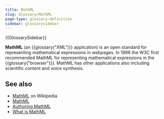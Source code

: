 ```yaml
---
title: MathML
slug: Glossary/MathML
page-type: glossary-definition
sidebar: glossarysidebar
---
```


{{GlossarySidebar}}

**MathML** (an {{glossary("XML")}} application) is an open standard for representing mathematical expressions in webpages. In 1998 the W3C first recommended MathML for representing mathematical expressions in the {{glossary("browser")}}. MathML has other applications also including scientific content and voice synthesis.

## See also

- [MathML](https://en.wikipedia.org/wiki/MathML) on Wikipedia
- [MathML](/en-US/docs/Web/MathML)
- [Authoring MathML](/en-US/docs/Web/MathML/Authoring)
- [What is MathML](https://www.w3.org/Math/whatIsMathML.html)
